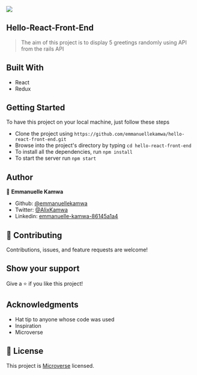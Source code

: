 ![](https://img.shields.io/badge/microverse-blueviolet)

## Hello-React-Front-End

> The aim of this project is to display 5 greetings randomly using API from the rails API

## Built With

- React
- Redux

## Getting Started
To have this project on your local machine, just follow these steps

- Clone the project using `https://github.com/emmanuellekamwa/hello-react-front-end.git`
- Browse into the project's directory by typing `cd hello-react-front-end`
-  To install all the dependencies, run `npm install`
- To start the server run `npm start`

## Author

👤 **Emmanuelle Kamwa**

-   Github: [@emmanuellekamwa](https://github.com/emmanuellekamwa)
-   Twitter: [@AlixKamwa](https://twitter.com/AlixKamwa)
-   Linkedin: [emmanuelle-kamwa-86145a1a4](https://www.linkedin.com/in/emmanuelle-kamwa-86145a1a4/)

## 🤝 Contributing

Contributions, issues, and feature requests are welcome!

## Show your support

Give a ⭐️ if you like this project!

## Acknowledgments

- Hat tip to anyone whose code was used
- Inspiration
- Microverse

## 📝 License

This project is [Microverse](https://www.microverse.org/) licensed.
